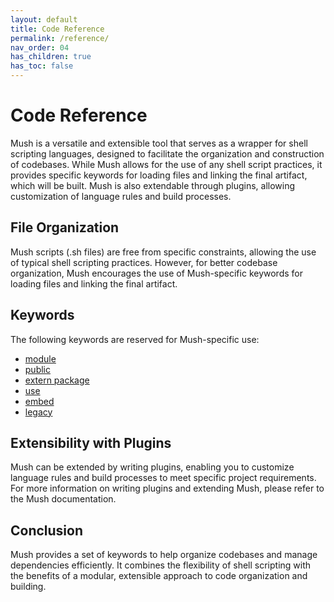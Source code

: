 ```yaml
---
layout: default
title: Code Reference
permalink: /reference/
nav_order: 04
has_children: true
has_toc: false
---
```


# Code Reference

Mush is a versatile and extensible tool that serves as a wrapper for shell scripting languages, 
designed to facilitate the organization and construction of codebases. 
While Mush allows for the use of any shell script practices, it provides specific keywords 
for loading files and linking the final artifact, which will be built. 
Mush is also extendable through plugins, allowing customization of language rules and build processes.

## File Organization

Mush scripts (.sh files) are free from specific constraints, 
allowing the use of typical shell scripting practices. 
However, for better codebase organization, Mush encourages the use of Mush-specific keywords 
for loading files and linking the final artifact.

## Keywords

The following keywords are reserved for Mush-specific use:

* [module](/reference/module)
* [public](/reference/public)
* [extern package](/reference/extern-package)
* [use](/reference/use)
* [embed](/reference/embed)
* [legacy](/reference/legacy)

## Extensibility with Plugins

Mush can be extended by writing plugins, enabling you to customize language rules and build processes to meet specific project requirements.
For more information on writing plugins and extending Mush, please refer to the Mush documentation.

## Conclusion

Mush provides a set of keywords to help organize codebases and manage dependencies efficiently. 
It combines the flexibility of shell scripting with the benefits of a modular, 
extensible approach to code organization and building.
